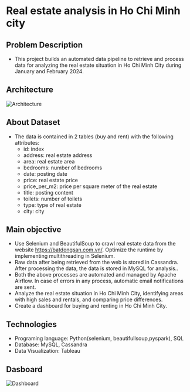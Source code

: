 # Real estate analysis in Ho Chi Minh city

## Problem Description
 - This project builds an automated data pipeline to retrieve and process data for analyzing the real estate situation in Ho Chi Minh City during January and February 2024.
## Architecture
![Architecture](image/BDS_KienTruc.drawio.png)
## About Dataset
- The data is contained in 2 tables (buy and rent) with the following attributes:
   - id: index
   - address: real estate address
   - area: real estate area
   - bedrooms: number of bedrooms
   - date: posting date
   - price: real estate price
   - price_per_m2: price per square meter of the real estate
   - title: posting content
   - toilets: number of toilets
   - type: type of real estate
   - city:  city
## Main objective
- Use Selenium and BeautifulSoup to crawl real estate data from the website https://batdongsan.com.vn/. Optimize the runtime by implementing multithreading in Selenium.
- Raw data after being retrieved from the web is stored in Cassandra. After processing the data, the data is stored in MySQL for analysis..
- Both the above processes are automated and managed by Apache Airflow. In case of errors in any process, automatic email notifications are sent.
- Analyze the real estate situation in Ho Chi Minh City, identifying areas with high sales and rentals, and comparing price differences.
- Create a dashboard for buying and renting in Ho Chi Minh City.
## Technologies  
  - Programing language: Python(selenium, beautifullsoup,pyspark), SQL
  - Database: MySQL, Cassandra
  - Data Visualization: Tableau

## Dasboard
![Dashboard](image/Dashboard.png)
